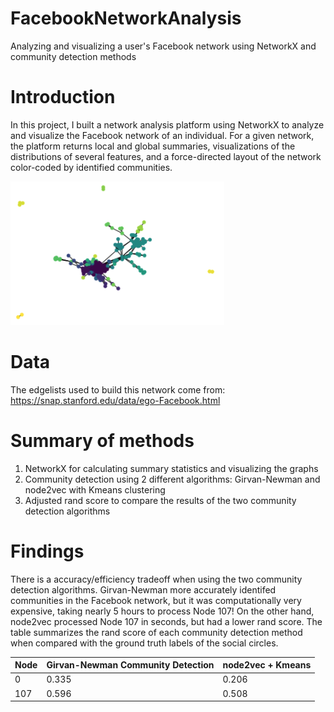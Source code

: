 # FacebookNetworkAnalysis
Analyzing and visualizing a user's Facebook network using NetworkX and community detection methods

# Introduction
In this project, I built a network analysis platform using NetworkX to analyze and visualize the Facebook network of an individual. For a given network, the platform returns local and global summaries, visualizations of the distributions of several features, and a force-directed layout of the network color-coded by identified communities.  

![alt text](https://github.com/amtan20/FacebookNetworkAnalysis/blob/main/GN_Community_Detection.png)

# Data
The edgelists used to build this network come from: https://snap.stanford.edu/data/ego-Facebook.html

# Summary of methods
1. NetworkX for calculating summary statistics and visualizing the graphs 
2. Community detection using 2 different algorithms: Girvan-Newman and node2vec with Kmeans clustering 
3. Adjusted rand score to compare the results of the two community detection algorithms 

# Findings
There is a accuracy/efficiency tradeoff when using the two community detection algorithms. Girvan-Newman more accurately identifed communities in the Facebook network, but it was computationally very expensive, taking nearly 5 hours to process Node 107! On the other hand, node2vec processed Node 107 in seconds, but had a lower rand score. The table summarizes the rand score of each community detection method when compared with the ground truth labels of the social circles. 

| Node     | Girvan-Newman Community Detection | node2vec + Kmeans |
|----------|---------------------|--------|
|0         | 0.335               | 0.206 |
|107       | 0.596               | 0.508 | 
